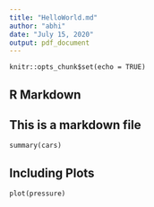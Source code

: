 ```yaml
---
title: "HelloWorld.md"
author: "abhi"
date: "July 15, 2020"
output: pdf_document
---
```


```{r setup, include=FALSE}
knitr::opts_chunk$set(echo = TRUE)
```

## R Markdown

## This is a markdown file

```{r cars}
summary(cars)
```

## Including Plots


```{r pressure, echo=FALSE}
plot(pressure)

